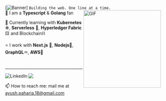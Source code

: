 [![Banner](https://lh3.googleusercontent.com/5Wm3VkcWMmHbkJVOs0q8xCVdDR3VEMRQRWy12D2tT_IqWUx8yLzGuTwqDSxJzjoU8BSc-oWnJE06jGO-XyL_d8itrqEwMxiVghCs__By47KvTrZEA0Ipuz1mRiCroWuOqHSp5NJxmCiU_Eb-tHEN7izaVIVhxOIBu8AefKlSgpoYTyaHHV0fz7cSk2VPX-uNzaLORbyE7Z36th2QeZjA5SU5MTnenRop70vHeaTYwH7x4mWg1r2WttYwwODG4r-5uS_2MNkpVV3Rxx2oPydzkukxreyBRjZNLrPEcunsGxwbidMn44mzFtx7GjE2anwBCucS4o7oeSmU9v99b05Q8Q2Y-JMn4sTNvPPxbLxOiKQrpmNTb7BnILbpwNbiqITGC4d6kXrirxX3l-HLYQ2Y6rhe7R2hlUkDTGjsrTFNgG8SVrPNMiRhQJDLbkWHMhtno7gJdc1MmX9-Nz1NV6emHo8oxINptB0UO-QiAx5-v5jR-18D8uDGtSyZipTCvvbk3lNWR4g7s7Fv7IzVHcl4j9SbgaEz2h9VfXkCo2IbXvHnsu5-hF132NoaKpJJluWTssZ-jSs8eNgkej2_xXn_6VK9B7ApmtvxKMQKGBKq1LfyMlw-LzdGELKdxiPoaQJ8UE3kVDIqn9FZdxYedwb4d3rQOVpL6bBHucDrP9ho_HZnkZFvFYq98yrDnTOwwha_6VH1oqycpazL_KOc3UV3kzD9x5F2T2GDXjp46vevo4j24h-Eq2NoR5Wg2rI0k3x2q8nARKIlOPPbgXvQ-bfbu21l4VPKAqd0ZQFw547YAMsMdC3_MysacjPtqvCBQNzpETmkt_is3Hcgw2ZnNeZKSmDODUtCG_IqZmnhUOpalwA-=w1286-h322-no?authuser=1)]
`Building the web. One line at a time.`
<br/>
<img align="right" alt="GIF" src="https://cdn.dribbble.com/users/729829/screenshots/2712522/galshir.gif" width="250px" />
💙 I am a **Typescript** & **Golang** fan  

🔭 Currently learning with **Kubernetes** ☸️, **Serverless** 🔸, **Hyperledger Fabric**🟨 and Blockchain⛓️

⭐️ I work with **Next.js** 🖤, **Nodejs**🍏, **GraphQL**♒, **AWS**📙


<br/>

---
<img align="left" style="text-align:right" alt="LinkedIn" src="https://img.shields.io/badge/ayush.paharia.18@gmail.com-30302f?style=for-the-badge&logo=Instagram&logoColor=white" />

<img align="left" style="text-align:right"  src="https://img.shields.io/badge/ayushpaharia-30302f?style=for-the-badge&logo=linkedin"/>

<br/>





📫 How to reach me: mail me at [ayush.paharia.18@gmail.com](mailto:ayush.paharia.18@gmail.com)
